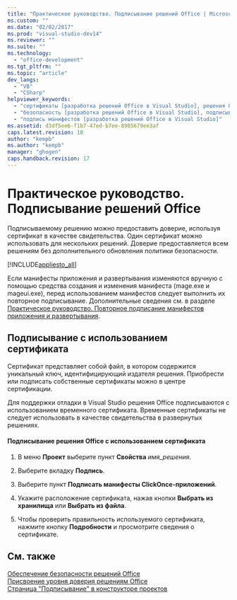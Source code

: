 ```yaml
---
title: "Практическое руководство. Подписывание решений Office | Microsoft Docs"
ms.custom: ""
ms.date: "02/02/2017"
ms.prod: "visual-studio-dev14"
ms.reviewer: ""
ms.suite: ""
ms.technology: 
  - "office-development"
ms.tgt_pltfrm: ""
ms.topic: "article"
dev_langs: 
  - "VB"
  - "CSharp"
helpviewer_keywords: 
  - "сертификаты [разработка решений Office в Visual Studio], решения Office"
  - "безопасность [разработка решений Office в Visual Studio], подписывание решений Office"
  - "подпись манифестов [разработка решений Office в Visual Studio]"
ms.assetid: d3df5ee6-f1b7-47ed-b7ee-8985679ee3af
caps.latest.revision: 18
author: "kempb"
ms.author: "kempb"
manager: "ghogen"
caps.handback.revision: 17
---
```

# Практическое руководство. Подписывание решений Office
  Подписываемому решению можно предоставить доверие, используя сертификат в качестве свидетельства.  Один сертификат можно использовать для нескольких решений. Доверие предоставляется всем решениям без дополнительного обновления политики безопасности.  
  
 [!INCLUDE[appliesto_all](../vsto/includes/appliesto-all-md.md)]  
  
 Если манифесты приложения и развертывания изменяются вручную с помощью средства создания и изменения манифеста \(mage.exe и mageui.exe\), перед использованием манифестов следует выполнить их повторное подписывание.  Дополнительные сведения см. в разделе [Практическое руководство. Повторное подписание манифестов приложения и развертывания](../Topic/How%20to:%20Re-sign%20Application%20and%20Deployment%20Manifests.md).  
  
## Подписывание с использованием сертификата  
 Сертификат представляет собой файл, в котором содержится уникальный ключ, идентифицирующий издателя решения.  Приобрести или подписать собственные сертификаты можно в центре сертификации.  
  
 Для поддержки отладки в Visual Studio решения Office подписываются с использованием временного сертификата.  Временные сертификаты не следует использовать в качестве свидетельства в развернутых решениях.  
  
#### Подписывание решения Office с использованием сертификата  
  
1.  В меню **Проект** выберите пункт **Свойства** *имя\_решения*.  
  
2.  Выберите вкладку **Подпись**.  
  
3.  Выберите пункт **Подписать манифесты ClickOnce\-приложений**.  
  
4.  Укажите расположение сертификата, нажав кнопки **Выбрать из хранилища** или **Выбрать из файла**.  
  
5.  Чтобы проверить правильность используемого сертификата, нажмите кнопку **Подробности** и просмотрите сведения о сертификате.  
  
## См. также  
 [Обеспечение безопасности решений Office](../vsto/securing-office-solutions.md)   
 [Присвоение уровня доверия решениям Office](../vsto/granting-trust-to-office-solutions.md)   
 [Страница "Подписывание" в конструкторе проектов](../ide/reference/signing-page-project-designer.md)  
  
  